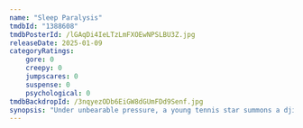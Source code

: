 ```yaml
---
name: "Sleep Paralysis"
tmdbId: "1388608"
tmdbPosterId: /lGAqDi4IeLTzLmFXOEwNPSLBU3Z.jpg
releaseDate: 2025-01-09
categoryRatings:
    gore: 0
    creepy: 0
    jumpscares: 0
    suspense: 0
    psychological: 0
tmdbBackdropId: /3nqyezODb6EiGW8dGUmFDd9Senf.jpg
synopsis: "Under unbearable pressure, a young tennis star summons a djinn who begins to prey on people in their sleep, threatening the lives of her loved ones."
---
```

